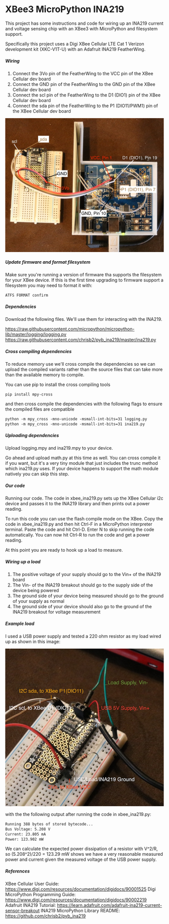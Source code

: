 # XBee3 MicroPython INA219

This project has some instructions and code for wiring up an INA219 current
and voltage sensing chip with an XBee3 with MicroPython and filesystem support.

Specifically this project uses a Digi XBee Cellular LTE Cat 1 Verizon development
kit (XKC-V1T-U) with an Adafruit INA219 FeatherWing.

##### Wiring
1. Connect the 3Vo pin of the FeatherWing to the VCC pin of the XBee Cellular dev board
2. Connect the GND pin of the FeatherWing to the GND pin of the XBee Cellular dev board
3. Connect the scl pin of the FeatherWing to the D1 (DIO1) pin of the XBee Cellular dev board
4. Connect the sda pin of the FeatherWing to the P1 (DIO11/PWM1) pin of the XBee Cellular dev board

![xbee_to_ina219](https://github.com/cpopp/XBee3-MicroPython-INA219/raw/master/images/xbee-ina219.jpg)


##### Update firmware and format filesystem

Make sure you're running a version of firmware tha supports the filesystem
for your XBee device.  If this is the first time upgrading to firmware
support a filesystem you may need to format it with:

    ATFS FORMAT confirm

##### Dependencies
Download the following files.  We'll use them for interacting with the INA219.

https://raw.githubusercontent.com/micropython/micropython-lib/master/logging/logging.py
https://raw.githubusercontent.com/chrisb2/pyb_ina219/master/ina219.py

##### Cross compiling dependencies
To reduce memory use we'll cross compile the dependencies so we can upload
the compiled variants rather than the source files that can take more than
the available memory to compile.

You can use pip to install the cross compiling tools

    pip install mpy-cross
    
and then cross compile the dependencies with the following flags to ensure
the compiled files are compatible

    python -m mpy_cross -mno-unicode -msmall-int-bits=31 logging.py
    python -m mpy_cross -mno-unicode -msmall-int-bits=31 ina219.py

##### Uploading dependencies
Upload logging.mpy and ina219.mpy to your device.

Go ahead and upload math.py at this time as well.  You can cross compile
it if you want, but it's a very tiny module that just includes the trunc
method which ina219.py uses.  If your device happens to support the
math module natively you can skip this step.

##### Our code
Running our code.  The code in xbee_ina219.py sets up the XBee Cellular i2c
device and passes it to the INA219 library and then prints out a power reading.

To run this code you can use the flash compile mode on the XBee.  Copy the code in
xbee_ina219.py and then hit Ctrl-F in a MicroPython interpreter terminal.  Paste the
code and hit Ctrl-D.  Enter N to skip running the code automatically.  You can now
hit Ctrl-R to run the code and get a power reading.

At this point you are ready to hook up a load to measure.

##### Wiring up a load
1. The positive voltage of your supply should go to the Vin+ of the INA219 board
2. The Vin- of the INA219 breakout should go to the supply side of the device being powered
3. The ground side of your device being measured should go to the ground of your supply as normal
4. The ground side of your device should also go to the ground of the INA219 breakout for voltage measurement

##### Example load
I used a USB power supply and tested a 220 ohm resistor as my load wired up as shown in this image:

![ina219_load](https://raw.githubusercontent.com/cpopp/XBee3-MicroPython-INA219/master/images/load.jpg)

with the the following output after running the code in xbee_ina219.py:

    Running 388 bytes of stored bytecode...
    Bus Voltage: 5.208 V
    Current: 23.805 mA
    Power: 123.902 mW

We can calculate the expected power dissipation of a resistor with V^2/R,
so (5.208^2)/220 = 123.29 mW shows we have a very reasonable measured
power and current given the measured voltage of the USB power supply.

##### References

XBee Cellular User Guide: https://www.digi.com/resources/documentation/digidocs/90001525
Digi MicroPython Programming Guide: https://www.digi.com/resources/documentation/digidocs/90002219
Adafruit INA219 Tutorial: https://learn.adafruit.com/adafruit-ina219-current-sensor-breakout
INA219 MicroPython Library README: https://github.com/chrisb2/pyb_ina219